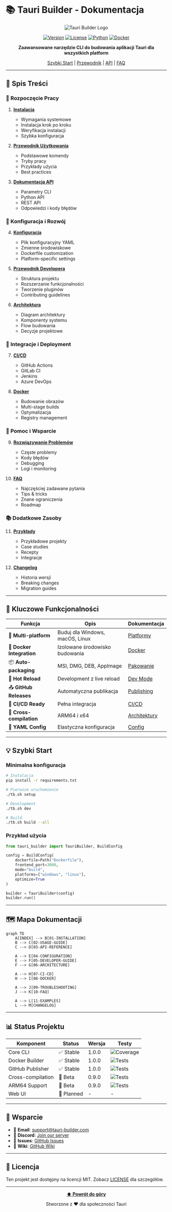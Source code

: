 # 📚 Tauri Builder - Dokumentacja

<div align="center">

![Tauri Builder Logo](./assets/logo.png)

[![Version](https://img.shields.io/badge/version-1.0.0-blue.svg)](./CHANGELOG.md)
[![License](https://img.shields.io/badge/license-MIT-green.svg)](../LICENSE)
[![Python](https://img.shields.io/badge/python-3.8%2B-blue)](https://www.python.org)
[![Docker](https://img.shields.io/badge/docker-required-blue)](https://www.docker.com)

**Zaawansowane narzędzie CLI do budowania aplikacji Tauri dla wszystkich platform**

[Szybki Start](./01-INSTALLATION.md) | [Przewodnik](./02-USAGE-GUIDE.md) | [API](./03-API-REFERENCE.md) | [FAQ](./10-FAQ.md)

</div>

---

## 📖 Spis Treści

### 🚀 Rozpoczęcie Pracy

1. **[Instalacja](./01-INSTALLATION.md)**
   - Wymagania systemowe
   - Instalacja krok po kroku
   - Weryfikacja instalacji
   - Szybka konfiguracja

2. **[Przewodnik Użytkowania](./02-USAGE-GUIDE.md)**
   - Podstawowe komendy
   - Tryby pracy
   - Przykłady użycia
   - Best practices

3. **[Dokumentacja API](./03-API-REFERENCE.md)**
   - Parametry CLI
   - Python API
   - REST API
   - Odpowiedzi i kody błędów

### 🔧 Konfiguracja i Rozwój

4. **[Konfiguracja](./04-CONFIGURATION.md)**
   - Plik konfiguracyjny YAML
   - Zmienne środowiskowe
   - Dockerfile customization
   - Platform-specific settings

5. **[Przewodnik Developera](./05-DEVELOPER-GUIDE.md)**
   - Struktura projektu
   - Rozszerzanie funkcjonalności
   - Tworzenie pluginów
   - Contributing guidelines

6. **[Architektura](./06-ARCHITECTURE.md)**
   - Diagram architektury
   - Komponenty systemu
   - Flow budowania
   - Decyzje projektowe

### 🔄 Integracje i Deployment

7. **[CI/CD](./07-CI-CD.md)**
   - GitHub Actions
   - GitLab CI
   - Jenkins
   - Azure DevOps

8. **[Docker](./08-DOCKER.md)**
   - Budowanie obrazów
   - Multi-stage builds
   - Optymalizacja
   - Registry management

### 📘 Pomoc i Wsparcie

9. **[Rozwiązywanie Problemów](./09-TROUBLESHOOTING.md)**
   - Częste problemy
   - Kody błędów
   - Debugging
   - Logi i monitoring

10. **[FAQ](./10-FAQ.md)**
    - Najczęściej zadawane pytania
    - Tips & tricks
    - Znane ograniczenia
    - Roadmap

### 📚 Dodatkowe Zasoby

11. **[Przykłady](./11-EXAMPLES.md)**
    - Przykładowe projekty
    - Case studies
    - Recepty
    - Integracje

12. **[Changelog](./CHANGELOG.md)**
    - Historia wersji
    - Breaking changes
    - Migration guides

---

## 🎯 Kluczowe Funkcjonalności

| Funkcja | Opis | Dokumentacja |
|---------|------|--------------|
| 🚀 **Multi-platform** | Buduj dla Windows, macOS, Linux | [Platformy](./02-USAGE-GUIDE.md#platformy) |
| 🐳 **Docker Integration** | Izolowane środowisko budowania | [Docker](./08-DOCKER.md) |
| 📦 **Auto-packaging** | MSI, DMG, DEB, AppImage | [Pakowanie](./04-CONFIGURATION.md#bundle-types) |
| 🔄 **Hot Reload** | Development z live reload | [Dev Mode](./02-USAGE-GUIDE.md#tryb-developerski) |
| 📤 **GitHub Releases** | Automatyczna publikacja | [Publishing](./07-CI-CD.md#github-releases) |
| 🔧 **CI/CD Ready** | Pełna integracja | [CI/CD](./07-CI-CD.md) |
| 🎯 **Cross-compilation** | ARM64 i x64 | [Architektury](./06-ARCHITECTURE.md#cross-compilation) |
| 📝 **YAML Config** | Elastyczna konfiguracja | [Config](./04-CONFIGURATION.md) |

---

## 💡 Szybki Start

### Minimalna konfiguracja

```bash
# Instalacja
pip install -r requirements.txt

# Pierwsze uruchomienie
./tb.sh setup

# Development
./tb.sh dev

# Build
./tb.sh build --all
```

### Przykład użycia

```python
from tauri_builder import TauriBuilder, BuildConfig

config = BuildConfig(
    dockerfile=Path("Dockerfile"),
    frontend_port=3000,
    mode="build",
    platforms=["windows", "linux"],
    optimize=True
)

builder = TauriBuilder(config)
builder.run()
```

---

## 🗺️ Mapa Dokumentacji

```mermaid
graph TD
    A[INDEX] --> B[01-INSTALLATION]
    B --> C[02-USAGE-GUIDE]
    C --> D[03-API-REFERENCE]
    
    A --> E[04-CONFIGURATION]
    E --> F[05-DEVELOPER-GUIDE]
    F --> G[06-ARCHITECTURE]
    
    A --> H[07-CI-CD]
    H --> I[08-DOCKER]
    
    A --> J[09-TROUBLESHOOTING]
    J --> K[10-FAQ]
    
    A --> L[11-EXAMPLES]
    L --> M[CHANGELOG]
```

---

## 📊 Status Projektu

| Komponent | Status | Wersja | Testy |
|-----------|--------|--------|-------|
| Core CLI | ✅ Stable | 1.0.0 | ![Coverage](https://img.shields.io/badge/coverage-95%25-green) |
| Docker Builder | ✅ Stable | 1.0.0 | ![Tests](https://img.shields.io/badge/tests-passing-green) |
| GitHub Publisher | ✅ Stable | 1.0.0 | ![Tests](https://img.shields.io/badge/tests-passing-green) |
| Cross-compilation | 🔄 Beta | 0.9.0 | ![Tests](https://img.shields.io/badge/tests-partial-yellow) |
| ARM64 Support | 🔄 Beta | 0.9.0 | ![Tests](https://img.shields.io/badge/tests-partial-yellow) |
| Web UI | 📅 Planned | - | - |

---

## 🤝 Wsparcie

- 📧 **Email**: support@tauri-builder.com
- 💬 **Discord**: [Join our server](https://discord.gg/tauri-builder)
- 🐛 **Issues**: [GitHub Issues](https://github.com/yourusername/tauri-builder/issues)
- 📖 **Wiki**: [GitHub Wiki](https://github.com/yourusername/tauri-builder/wiki)

---

## 📜 Licencja

Ten projekt jest dostępny na licencji MIT. Zobacz [LICENSE](../LICENSE) dla szczegółów.

---

<div align="center">

**[⬆ Powrót do góry](#-tauri-builder---dokumentacja)**

Stworzone z ❤️ dla społeczności Tauri

</div>